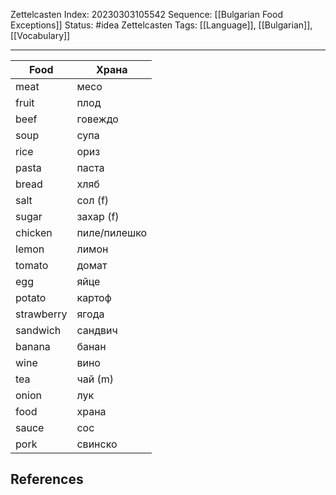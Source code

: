Zettelcasten Index: 20230303105542
Sequence: [[Bulgarian Food Exceptions]]
Status: #idea
Zettelcasten Tags: [[Language]], [[Bulgarian]], [[Vocabulary]]

---

| Food       | Храна        |
|------------|--------------|
| meat       | месо         |
| fruit      | плод         |
| beef       | говеждо      |
| soup       | супа         |
| rice       | ориз         |
| pasta      | паста        |
| bread      | хляб         |
| salt       | сол (f)      |
| sugar      | захар (f)    |
| chicken    | пиле/пилешко |
| lemon      | лимон        |
| tomato     | домат        |
| egg        | яйце         |
| potato     | картоф       |
| strawberry | ягода        |
| sandwich   | сандвич      |
| banana     | банан        |
| wine       | вино         |
| tea        | чай (m)      |
| onion      | лук          |
| food       | храна        |
| sauce      | сос          |
| pork       | свинско      |

## References